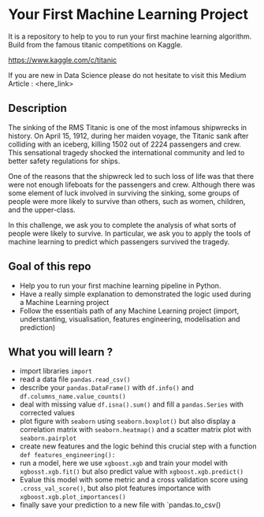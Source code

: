 # Your First Machine Learning Project
It is a repository to help to you to run your first machine learning algorithm. Build from the famous titanic competitions on Kaggle.

https://www.kaggle.com/c/titanic

If you are new in Data Science please do not hesitate to visit this Medium Article : <here_link>

## Description 
The sinking of the RMS Titanic is one of the most infamous shipwrecks in history.  On April 15, 1912, during her maiden voyage, the Titanic sank after colliding with an iceberg, killing 1502 out of 2224 passengers and crew. This sensational tragedy shocked the international community and led to better safety regulations for ships.

One of the reasons that the shipwreck led to such loss of life was that there were not enough lifeboats for the passengers and crew. Although there was some element of luck involved in surviving the sinking, some groups of people were more likely to survive than others, such as women, children, and the upper-class.

In this challenge, we ask you to complete the analysis of what sorts of people were likely to survive. In particular, we ask you to apply the tools of machine learning to predict which passengers survived the tragedy.

## Goal of this repo
* Help you to run your first machine learning pipeline in Python.
* Have a really simple explanation to demonstrated the logic used during a Machine Learning project
* Follow the essentials path of any Machine Learning project (import, understanting, visualisation, features engineering, modelisation and prediction)

## What you will learn ?
* import libraries `import`
* read a data file `pandas.read_csv()`
* describe your `pandas.DataFrame()` with `df.info()` and `df.columns_name.value_counts()`
* deal with missing value `df.isna().sum()` and fill a `pandas.Series` with corrected values
* plot figure with `seaborn` using `seaborn.boxplot()` but also display a correlation matrix with `seaborn.heatmap()` and a scatter matrix plot with `seaborn.pairplot`
* create new features and the logic behind this crucial step with a function `def features_engineering():`
* run a model, here we use `xgboost.xgb` and train your model with `xgbosst.xgb.fit()` but also predict value with `xgboost.xgb.predict()`
* Evalue this model with some metric and a cross validation score using `.cross_val_score()`, but also plot features importance with `xgboost.xgb.plot_importances()`
* finally save your prediction to a new file with `pandas.to_csv()

